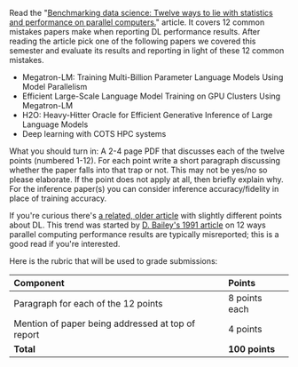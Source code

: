 Read the "[Benchmarking data science: Twelve ways to lie with statistics and performance on parallel computers.](https://htor.inf.ethz.ch/publications/img/hoefler-12-ways-data-science-preprint.pdf)" article. It covers 12 common mistakes papers make when reporting DL performance results. 
After reading the article pick one of the following papers we covered this semester and evaluate its results and reporting in light of these 12 common mistakes.

- Megatron-LM: Training Multi-Billion Parameter Language Models Using Model Parallelism
- Efficient Large-Scale Language Model Training on GPU Clusters Using Megatron-LM
- H2O: Heavy-Hitter Oracle for Efficient Generative Inference of Large Language Models
- Deep learning with COTS HPC systems

What you should turn in: A 2-4 page PDF that discusses each of the twelve points (numbered 1-12). For each point write a short paragraph discussing whether the paper falls into that trap or not. This may not be yes/no so please elaborate. If the point does not apply at all, then briefly explain why. For the inference paper(s) you can consider inference accuracy/fidelity in place of training accuracy.

If you're curious there's [a related, older article](https://htor.inf.ethz.ch/blog/index.php/2018/11/08/twelve-ways-to-fool-the-masses-when-reporting-performance-of-deep-learning-workloads/) with slightly different points about DL.
This trend was started by [D. Bailey's 1991 article](https://www.davidhbailey.com/dhbpapers/twelve-ways.pdf) on 12 ways parallel computing performance results are typically misreported; this is a good read if you're interested.

Here is the rubric that will be used to grade submissions:

| Component                                         | Points         |
| :------------------------------------------------ | :------------- |
| Paragraph for each of the 12 points               | 8 points each  |
| Mention of paper being addressed at top of report | 4 points       |
| **Total**                                         | **100 points** |
